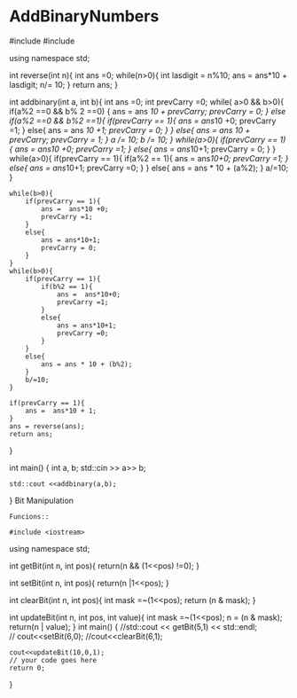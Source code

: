 # AddBinaryNumbers

#include <iostream>
#include<cmath>

using namespace std;

int reverse(int n){
    int ans =0;
    while(n>0){
        int lasdigit = n%10;
        ans = ans*10 + lasdigit;
        n/= 10;
    }
    return ans;
}


int addbinary(int a, int b){
    int ans =0;
    int prevCarry =0;
    while( a>0 && b>0){
        if(a%2 ==0 && b% 2 ==0)
        {
            ans = ans *10 + prevCarry;
            prevCarry = 0;
        }
        else if(a%2 ==0 && b%2 ==1){
            if(prevCarry == 1){
                ans = ans*10 +0;
                prevCarry =1;
            }
            else{
                ans  = ans *10 +1;
                prevCarry = 0;
            }
        }
        else{
            ans  = ans *10 + prevCarry;
            prevCarry = 1;
        }
        a /= 10;
        b  /= 10;
    }
    while(a>0){
        if(prevCarry == 1){
            ans =  ans*10 +0;
            prevCarry =1;
        }
        else{
            ans = ans*10+1;
            prevCarry = 0;
        }
    }
    while(a>0){
        if(prevCarry == 1){
            if(a%2 == 1){
                ans =  ans*10+0;
                prevCarry =1;
            }
            else{
                ans = ans*10+1;
                prevCarry =0;
            }
        }
        else{
            ans = ans * 10 + (a%2);
        }
        a/=10;
    }
    
    
    while(b>0){
        if(prevCarry == 1){
            ans =  ans*10 +0;
            prevCarry =1;
        }
        else{
            ans = ans*10+1;
            prevCarry = 0;
        }
    }
    while(b>0){
        if(prevCarry == 1){
            if(b%2 == 1){
                ans =  ans*10+0;
                prevCarry =1;
            }
            else{
                ans = ans*10+1;
                prevCarry =0;
            }
        }
        else{
            ans = ans * 10 + (b%2);
        }
        b/=10;
    }
    
    if(prevCarry == 1){
        ans =  ans*10 + 1;
    }
    ans = reverse(ans);
    return ans;
}



int main() {
    int a, b;
    std::cin >> a>> b;
    
    std::cout <<addbinary(a,b);

}
                    Bit Manipulation
    
    Funcions::
    
    #include <iostream>
using namespace std;

int getBit(int n, int pos){
    return(n && (1<<pos) !=0);
}

int setBit(int n, int pos){
    return(n |1<<pos);
}

int clearBit(int n, int pos){
    int mask =~(1<<pos);
    return (n & mask);
}

int updateBit(int n, int pos, int value){
    int mask =~(1<<pos);
    n = (n & mask);
    return(n | value);
}
int main() {
    //std::cout << getBit(5,1) << std::endl;       
    // cout<<setBit(6,0);
    //cout<<clearBit(6,1);
    
    cout<<updateBit(10,0,1);
	// your code goes here
	return 0;
}

    
   
